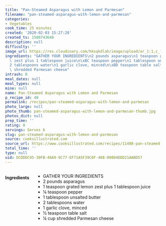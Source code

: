 ```yaml
---
title: "Pan-Steamed Asparagus with Lemon and Parmesan"
filename: "pan-steamed-asparagus-with-lemon-and-parmesan"
categories:
- Vegetables
cook_time: 25 minutes
created: '2020-02-03 15:27:28'
created_ts: 1580743648
description: null
difficulty: ''
image_url: https://res.cloudinary.com/hksqkdlah/image/upload/ar_1:1,c_fill,dpr_2.0,f_auto,fl_lossy.progressive.strip_profile,g_faces:auto,q_auto:low,w_344/43579-sfs-sauteed-asparagus-lemon-parmesan-34
ingredients: "GATHER YOUR INGREDIENTS\n2 pounds asparagus\n1 teaspoon grated lemon\
  \ zest plus 1 tablespoon juice\n\xBC teaspoon pepper\n1 tablespoon unsalted butter\n\
  2 tablespoons water\n1 garlic clove, minced\n\xBD teaspoon table salt\n\xBC cup\
  \ shredded Parmesan cheese"
intrash: 0
meal_dates: null
meal_types: null
mine: null
name: Pan-Steamed Asparagus with Lemon and Parmesan
p_recipe_id: 40
permalink: /recipes/pan-steamed-asparagus-with-lemon-and-parmesan
photo_large: null
photo_thumb: pan-steamed-asparagus-with-lemon-and-parmesan-thumb.jpg
photos_dict: null
prep_time: ''
rating: 0
servings: Serves 6
slug: pan-steamed-asparagus-with-lemon-and-parmesan
source: cooksillustrated.com
source_url: https://www.cooksillustrated.com/recipes/11408-pan-steamed-asparagus-with-lemon-and-parmesan
total_time: ''
type: null
uid: DCDDDC95-30FB-46A9-9C77-EF71A5F39C6F-408-00004DDD21AABD57
---
```

<div class="large-8 medium-7 columns" id="writeup">	</div><!-- #writeup -->
</div><!-- #row-one -->
<div class="row" id="row-two">	<div class="medium-4 small-5 columns" id="ingredients"><h4>Ingredients</h4><div class="box box-ingredients content"><ul>
<li>GATHER YOUR INGREDIENTS</li>
<li>2 pounds asparagus</li>
<li>1 teaspoon grated lemon zest plus 1 tablespoon juice</li>
<li>¼ teaspoon pepper</li>
<li>1 tablespoon unsalted butter</li>
<li>2 tablespoons water</li>
<li>1 garlic clove, minced</li>
<li>½ teaspoon table salt</li>
<li>¼ cup shredded Parmesan cheese</li>
</ul>
</div>	</div>	<div class="medium-6 small-7 columns" id="directions">	</div>